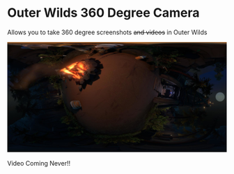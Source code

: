 # Outer Wilds 360 Degree Camera

Allows you to take 360 degree screenshots <del>and videos</del> in Outer Wilds

![alt text](https://github.com/BUNN1E5/OW360Camera/blob/master/OW360Camera/icon.png?raw=true)

Video Coming Never!!

